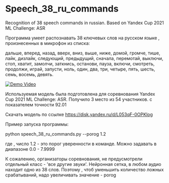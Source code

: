 # Speech_38_ru_commands
Recognition of 38 speech commands in russian. Based on Yandex Cup 2021 ML Challenge: ASR

Программа умеет распознавать 38 ключевых слов на русском языке , произнесенных в микрофон из списка:

дальше, вперед, назад, вверх, вниз, выше, ниже, домой, громче, тише, лайк, дизлайк, следующий, предыдущий, сначала, перемотай, выключи, стоп, хватит, замолчи, заткнись, останови, пауза, включи, смотреть, продолжи, играй, запусти, ноль, один, два, три, четыре, пять, шесть, семь, восемь, девять.

[![Demo Video](https://img.youtube.com/vi/kf4XgRhQX3k/0.jpg)](https://www.youtube.com/watch?v=kf4XgRhQX3k)

Используемая модель была подготовлена для соревнования Yandex Cup 2021 ML Challenge: ASR. Получило 3 место из 54 участников. с показателем точности 92.01

Скачать модель по ссылке https://disk.yandex.ru/d/L053qF-0OPKlog

Пример запуска программы:

python speech_38_ru_commands.py --porog 1.2

где , число 1.2 - это порог уверенности в команде. Можно задавать в диапазоне  0.0 - 7.9999

К сожалению,  организаторы соревнования, не предусмотрели отдельный класс - 'все другие звуки'. Нейронная сетка, в любом аудио находит одно из 38 слов. Поэтому , чтоб уменьшить количество ложных срабатываний, надо увеличивать  значение - porog
